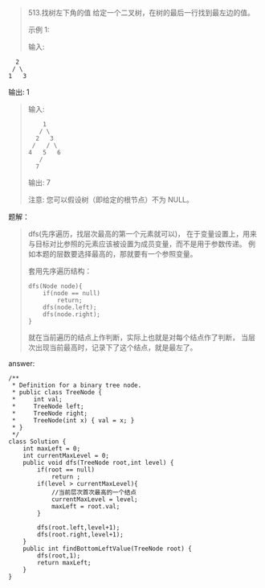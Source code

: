 > 513.找树左下角的值
> 给定一个二叉树，在树的最后一行找到最左边的值。
> 
> 示例 1:
> 
> 输入:
>
      2
     / \
    1   3
   输出: 1


> 输入:
> 
>         1
>        / \
>       2   3
>      /   / \
>     4   5   6
>        /
>       7
> 
> 输出:
> 7
>  
> 
> 注意: 您可以假设树（即给定的根节点）不为 NULL。


题解：

> dfs(先序遍历，找层次最高的第一个元素就可以)，
> 在于变量设置上，用来与目标对比参照的元素应该被设置为成员变量，而不是用于参数传递。
> 例如本题的层数要选择最高的，那就要有一个参照变量。
> 
> 套用先序遍历结构：
> 
>     dfs(Node node){
>         if(node == null)
>             return;
>         dfs(node.left);
>         dfs(node.right);
>     }
> 
> 就在当前遍历的结点上作判断，实际上也就是对每个结点作了判断，
> 当层次出现当前最高时，记录下了这个结点，就是最左了。

answer:


    /**
     * Definition for a binary tree node.
     * public class TreeNode {
     *     int val;
     *     TreeNode left;
     *     TreeNode right;
     *     TreeNode(int x) { val = x; }
     * }
     */
    class Solution {
        int maxLeft = 0;
        int currentMaxLevel = 0;
        public void dfs(TreeNode root,int level) {
            if(root == null)
                return ;
            if(level > currentMaxLevel){
                //当前层次首次最高的一个结点
                currentMaxLevel = level;
                maxLeft = root.val;
            }
            
            dfs(root.left,level+1);
            dfs(root.right,level+1);
        }
        public int findBottomLeftValue(TreeNode root) {
            dfs(root,1);
            return maxLeft;
        }
    }